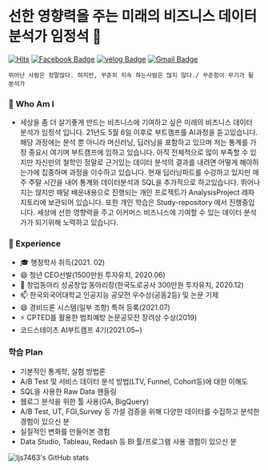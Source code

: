 # 선한 영향력을 주는 미래의 비즈니스 데이터 분석가 임정석 👋
[![Hits](https://hits.seeyoufarm.com/api/count/incr/badge.svg?url=https%3A%2F%2Fgithub.com%2Fljs7463&count_bg=%23DD727D&title_bg=%23CD3939&icon=&icon_color=%23CF9494&title=visit&edge_flat=false)](https://hits.seeyoufarm.com) [![Facebook Badge](https://img.shields.io/badge/-Facebook-1877f2?logo=facebook&logoColor=white&link={https://www.facebook.com/profile.php?id=100003668046363})]({https://www.facebook.com/profile.php?id=100003668046363})  [![velog Badge](http://img.shields.io/badge/-Study%20blog-black?style=flat-square&logo=velog.io&link=https://velog.io/@ljs7463)](https://velog.io/@ljs7463) [![Gmail Badge](https://img.shields.io/badge/Gmail-D14836?style=flat&logo=Gmail&logoColor=white)](mailto:nevergiveup7463@gmail.com)
```
뛰어난 사람은 정말많다. 하지만, 꾸준히 지속 하는사람은 많지 않다./ 꾸준함이 무기가 될 분석가
```
### 🧐 Who Am I
- 세상을 좀 더 살기좋게 만드는 비즈니스에 기여하고 싶은 미래의 비즈니스 데이터 분석가 임정석 입니다. 21년도 5월 6일 이후로 부트캠프를 AI과정을 듣고있습니다. 
해당 과정에는 분석 뿐 아니라 머신러닝, 딥러닝을 포함하고 있으며 저는 통계를 가장 중요시 여기며 부트캠프에 임하고 있습니다. 아직 전체적으로 많이 부족할 수 있지만 자신만의 철학인 정말로 근거있는 데이터 분석의 결과를 내려면 어떻게 해야하는가에 집중하며 과정을 이수하고 있습니다. 현재 딥러닝파트를 수강하고 있지만 매주 주말 시간을 내어 통계와 데이터분석과 SQL을 추가적으로 하고있습니다.  뛰어나지는 않지만 매달 배운내용으로 진행되는 개인 프로젝트가 AnalysisProject 레파지토리에 보관되어 있습니다. 또한 개인 학습은 Study-repository 에서 진행중입니다. 
세상에 선한 영향력을 주고 이커머스 비즈니스에 기여할 수 있는 데이터 분석가가 되기위해 노력하고 있습니다.

### 💼 Experience
- 🎓 행정학사 취득(2021. 02)
- 😄 청년 CEO선발(1500만원 투자유치, 2020.06)
- 💬 창업동아리 성공창업 동아리장(한국도로공사 300만원 투자유치, 2020.12)
- 📫 한국외국어대학교 인공지능 공모전 우수상(공동2등) 및 논문 기제
- 😄 경비드론 시스템(일부 조항) 특허 등록(2021.07)
- ⚡ CPTED를 활용한 범죄예방 논문공모전 장려상 수상(2019)
- 코드스테이츠 AI부트캠프 4기(2021.05~)


### 학습 Plan
- 기본적인 통계학, 실험 방법론
- A/B Test 및 서비스 데이터 분석 방법(LTV, Funnel, Cohort등)에 대한 이해도 
- SQL을 사용한 Raw Data 핸들링
- 웹로그 분석을 위한 툴 사용(GA, BigQuery)
- A/B Test, UT, FGI,Survey 등 가설 검증을 위해 다양한 데이터를 수집하고 분석한 경험이 있으신 분
- 실질적인 변화를 만들어본 경험
- Data Studio, Tableau, Redash 등 BI 툴/프로그램 사용 경험이 있으신 분







![ljs7463's GitHub stats](https://github-readme-stats.vercel.app/api?username=ljs7463&show_icons=true&theme=radical)

